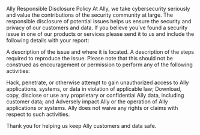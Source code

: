 Ally Responsible Disclosure Policy
At Ally, we take cybersecurity seriously and value the contributions of the security community at large. The responsible disclosure of potential issues helps us ensure the security and privacy of our customers and data. If you believe you’ve found a security issue in one of our products or services please send it to us and include the following details with your report:

A description of the issue and where it is located.
A description of the steps required to reproduce the issue.
Please note that this should not be construed as encouragement or permission to perform any of the following activities:

Hack, penetrate, or otherwise attempt to gain unauthorized access to Ally applications, systems, or data in violation of applicable law;
Download, copy, disclose or use any proprietary or confidential Ally data, including customer data; and
Adversely impact Ally or the operation of Ally applications or systems.
Ally does not waive any rights or claims with respect to such activities.


Thank you for helping us keep Ally customers and data safe.
